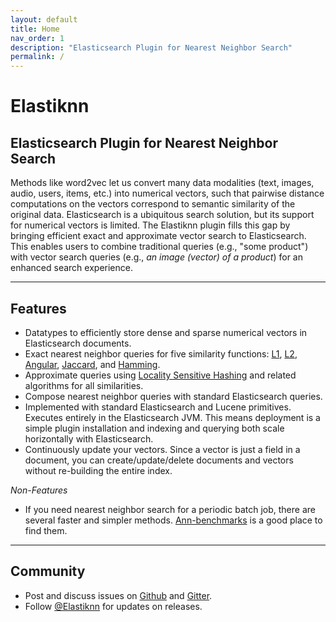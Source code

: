 ```yaml
---
layout: default
title: Home
nav_order: 1
description: "Elasticsearch Plugin for Nearest Neighbor Search"
permalink: /
---
```


# Elastiknn

## Elasticsearch Plugin for Nearest Neighbor Search

Methods like word2vec let us convert many data modalities (text, images, audio, users, items, etc.) into numerical vectors, such that pairwise distance computations on the vectors correspond to semantic similarity of the original data.
Elasticsearch is a ubiquitous search solution, but its support for numerical vectors is limited.
The Elastiknn plugin fills this gap by bringing efficient exact and approximate vector search to Elasticsearch.
This enables users to combine traditional queries (e.g., "some product") with vector search queries (e.g., _an image (vector) of a product_) for an enhanced search experience.

---

## Features

- Datatypes to efficiently store dense and sparse numerical vectors in Elasticsearch documents.
- Exact nearest neighbor queries for five similarity functions: [L1](https://en.wikipedia.org/wiki/Taxicab_geometry), [L2](https://en.wikipedia.org/wiki/Euclidean_distance), [Angular](https://en.wikipedia.org/wiki/Cosine_similarity), [Jaccard](https://en.wikipedia.org/wiki/Jaccard_index), and [Hamming](https://en.wikipedia.org/wiki/Hamming_distance).
- Approximate queries using [Locality Sensitive Hashing](https://en.wikipedia.org/wiki/Locality-sensitive_hashing) and related algorithms for all similarities.
- Compose nearest neighbor queries with standard Elasticsearch queries.
- Implemented with standard Elasticsearch and Lucene primitives. Executes entirely in the Elasticsearch JVM. This means deployment is a simple plugin installation and indexing and querying both scale horizontally with Elasticsearch.
- Continuously update your vectors. Since a vector is just a field in a document, you can create/update/delete documents and vectors without re-building the entire index.

_Non-Features_

- If you need nearest neighbor search for a periodic batch job, there are several faster and simpler methods. [Ann-benchmarks](https://github.com/erikbern/ann-benchmarks) is a good place to find them.

---

## Community

- Post and discuss issues on [Github](https://github.com/alexklibisz/elastiknn) and [Gitter](https://gitter.im/elastiknn/community).
- Follow [@Elastiknn](http://twitter.com/elastiknn) for updates on releases.

